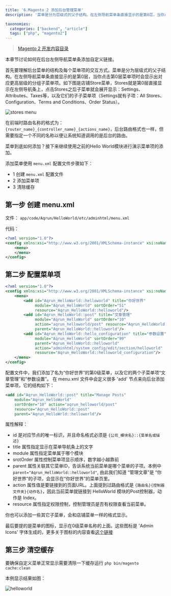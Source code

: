 ```yaml
---
title: '6.Magento 2 添加后台管理菜单'
description: '菜单是分为层级式的父子结构。在左侧导航菜单条直接显示的是第0层，当你点击第0层菜单项时会显示出对应更高层级的分组子菜单项'

taxonomies:
  categories: ["backend", "article"]
  tags: ["php", "magento2"]
---
```


> [Magento 2 开发内容目录](@/backend/2020-02-02-0.magento-menu.md)

本章节讨论如何在后台左侧导航菜单条添加自定义链接。

首先要理解后台菜单的结构及每个菜单项的交互方式。菜单是分为层级式的父子结构。在左侧导航菜单条直接显示的是第0层，当你点击第0层菜单项时会显示出对应更高层级的分组子菜单项。如下图是店铺Store菜单，Stores就是第0层直接显示在左侧导航条上，点击Stores之后子菜单就会展开显示：Settings、Attributes、Taxes等，以及它们的子子菜单项（Settings就有子项：All Stores、Configuration、Terms and Conditions、Order Status）。

![stores menu](https://cdn.oicnp.com/images/magento2/6-store-menu-items.png)

在前端时路由名称的格式为：`{router_name}_{controller_name}_{actions_name}`，后台路由格式也一样，但需要指定一个不同的名称以便让系统知道调用的是后台的路由。

菜单到底如何添加？接下来继续使用之前的Hello World模块进行演示菜单项的添加。

添加菜单使用 `menu.xml` 配置文件步骤如下：

* 1 创建 `menu.xml` 配置文件
* 2 添加菜单项
* 3 清除缓存

## 第一步 创建 menu.xml

文件： `app/code/Aqrun/HelloWorld/etc/adminhtml/menu.xml`

代码：

```xml
<?xml version="1.0"?>
<config xmlns:xsi="http://www.w3.org/2001/XMLSchema-instance" xsi:noNamespaceSchemaLocation="urn:magento:module:Magento_Backend:etc/menu.xsd">
    <menu>
    </menu>
</config>
```

## 第二步 配置菜单项

```xml
<?xml version="1.0"?>
<config xmlns:xsi="http://www.w3.org/2001/XMLSchema-instance" xsi:noNamespaceSchemaLocation="urn:magento:module:Magento_Backend:etc/menu.xsd">
    <menu>
        <add id="Aqrun_HelloWorld::helloworld" title="你好世界"
             module="Aqrun_HelloWorld" sortOrder="51"
             resource="Aqrun_HelloWorld::helloworld"/>
        <add id="Aqrun_HelloWorld::post" title="文章管理"
             module="Aqrun_HelloWorld" sortOrder="10"
             action="aqrun_helloworld/post" resource="Aqrun_HelloWorld::post"
             parent="Aqrun_HelloWorld::helloworld"/>
        <add id="Aqrun_HelloWorld::hello_configuration" title="参数设置"
             module="Aqrun_HelloWorld" sortOrder="99"
             parent="Aqrun_HelloWorld::helloworld"
             action="adminhtml/system_config/edit/section/helloworld"
             resource="Aqrun_HelloWorld::helloworld_configuration"/>
    </menu>
</config>
```

配置文件中，我们添加了名为“你好世界”的第0级菜单，以及它的两个子菜单项“文章管理”和“参数设置”。
在 menu.xml 文件中会定义很多 'add' 节点来向后台添加菜单项，它的结构如下：

```xml
<add id="Aqrun_HelloWorld::post" title="Manage Posts" 
    module="Aqrun_HelloWorld" 
    sortOrder="10" action="aqrun_helloworld/post" 
    resource="Aqrun_HelloWorld::post"
    parent="Aqrun_HelloWrld::helloworld"/>
```

属性解释：

* id 是对应节点的唯一标识，并且命名格式必须是 `{公司_模块名}::{菜单名或描述}`
* title 属性指定显示在菜单导航条上的文字
* module 属性指定菜单属于哪个模块
* srotOrder 属性控制菜单项显示顺序，数字越小越靠前
* parent 属性关联其它菜单ID，告诉系统当前菜单是哪个菜单的子项。本例中 `parent="Aqrun_HelloWorld::helloworld"`, 由此我们知道 “管理文章”是 “你好世界”的子项，会显示在“你好世界”的菜单页里。
* action 属性值是要链接到的页面URL。上面提到过路由格式是 `{路由名}{控制器文件夹}{动作名}`，因此当前菜单就链接到 HelloWorld 模块的Post控制器，动作是 Index。
* resource 属性指定权限控制，控制管理员是否有权限查看当前菜单。

你也可以添加一些其它子菜单，会和店铺菜单一样的格式显示。

最后要提的是菜单的图标，显示在0级菜单名称的上面。这些图标是 'Admin Icons' 字体生成的，更多关于图标的内容查看[这个链接](https://devdocs.magento.com/guides/v2.1/design-styleguide/iconography/iconography.html)

## 第三步 清空缓存

要确保自定义菜单正常显示需要清除一下缓存运行 `php bin/magento cache:clean`

本例显示结果如图：

![helloworld](https://cdn.oicnp.com/images/magento2/6-helloworld-menu-items.png)